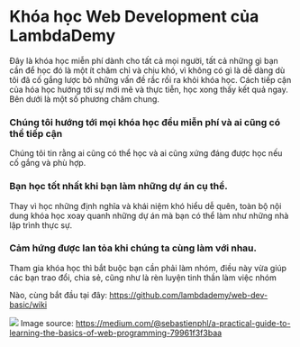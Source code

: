 # Khóa học Web Development của LambdaDemy 

Đây là khóa học miễn phí dành cho tất cả mọi người, tất cả những gì bạn cần để học đó là một ít chăm chỉ và chịu khó, vì không có gì là dễ dàng dù tôi đã cố gắng lược bõ những vấn đề rắc rối ra khỏi khóa học. Cách tiếp cận của hóa học hướng tới sự mới mẽ và thực tiễn, học xong thấy kết quả ngay. Bên dưới là một số phương châm chung. 

### Chúng tôi hướng tới mọi khóa học đều miễn phí và ai cũng có thể tiếp cận 

Chúng tôi tin rằng ai cũng có thể học và ai cũng xứng đáng được học nếu cố gắng và phù hợp.

### Bạn học tốt nhất khi bạn làm những dự án cụ thể. 

Thay vì học những định nghĩa và khái niệm khó hiểu dễ quên, toàn bộ nội dung khóa học xoay quanh những dự án mà bạn có thể làm như những nhà lập trình thực sự. 

### Cảm hứng được lan tỏa khi chúng ta cùng làm với nhau. 

Tham gia khóa học thì bắt buộc bạn cần phải làm nhóm, điều này vừa giúp các bạn trao đổi, chia sẻ, cũng như là rèn luyện tinh thần làm việc nhóm 


Nào, cùng bắt đầu tại đây: https://github.com/lambdademy/web-dev-basic/wiki


![](https://i.imgur.com/yYlYatU.png])
Image source: https://medium.com/@sebastienphl/a-practical-guide-to-learning-the-basics-of-web-programming-79961f3f3baa
